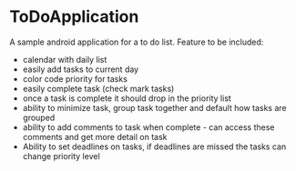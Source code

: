 # ToDoApplication
A sample android application for a to do list.
Feature to be included:
- calendar with daily list
- easily add tasks to current day
- color code priority for tasks
- easily complete task (check mark tasks)
- once a task is complete it should drop in the priority list 
- ability to minimize task, group task together and default how tasks are grouped
- ability to add comments to task when complete - can access these comments and get more detail on task
- Ability to set deadlines on tasks, if deadlines are missed the tasks can change priority level